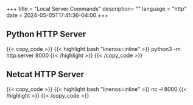 +++
title = "Local Server Commands"
description= ""
language = "http"
date = 2024-05-05T17:41:36-04:00
+++


## Python HTTP Server
{{< copy_code >}}
{{< highlight bash "linenos=inline" >}}
python3 -m http.server 8000
{{< /highlight >}}
{{< /copy_code >}}


## Netcat HTTP Server
{{< copy_code >}}
{{< highlight bash "linenos=inline" >}}
nc -l 8000
{{< /highlight >}}
{{< /copy_code >}}
